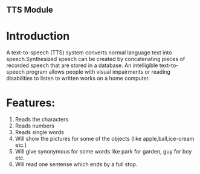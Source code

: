 ## TTS Module ##
# Introduction #

A text-to-speech (TTS) system converts normal language text into speech.Synthesized speech can be created by concatenating pieces of recorded speech that are stored in a database. An intelligible text-to-speech program allows people with visual impairments or reading disabilities to listen to written works on a home computer.

# Features: #

  1. Reads the characters
  1. Reads numbers
  1. Reads single words
  1. Will show the pictures for some of the objects (like apple,ball,ice-cream etc.)
  1. Will give synonymous for some words like park for garden, guy for boy etc.
  1. Will read one sentense which ends by a full stop.